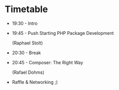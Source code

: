 # Timetable

* 19:30 - Intro
* 19:45 - Push Starting PHP Package Development

   (Raphael Stolt)
* 20:30 - Break
* 20:45 - Composer: The Right Way

   (Rafael Dohms)
* Raffle & Networking ;)
